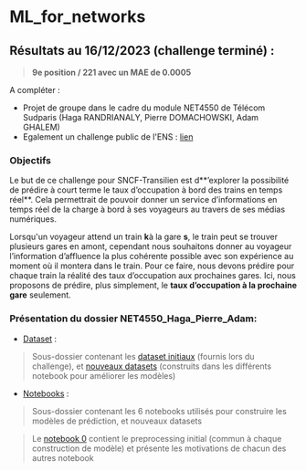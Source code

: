 # ML_for_networks

## Résultats au 16/12/2023 (challenge terminé) : 
> **9e position / 221 avec un MAE de 0.0005**

A compléter :
* Projet de groupe dans le cadre du module NET4550 de Télécom Sudparis (Haga RANDRIANALY, Pierre DOMACHOWSKI, Adam GHALEM)
* Egalement un challenge public de l'ENS : [lien](https://challengedata.ens.fr/participants/challenges/89/)


### **Objectifs**
Le but de ce challenge pour SNCF-Transilien est d**’explorer la possibilité de prédire à court terme le taux d’occupation à bord des trains en temps réel**. Cela permettrait de pouvoir donner un service d’informations en temps réel de la charge à bord à ses voyageurs au travers de ses médias numériques.

Lorsqu'un voyageur attend un train **k**à la gare **s**, le train peut se trouver plusieurs gares en amont, cependant nous souhaitons donner au voyageur l’information d’affluence la plus cohérente possible avec son expérience au moment où il montera dans le train. Pour ce faire, nous devons prédire pour chaque train la réalité des taux d’occupation aux prochaines gares. Ici, nous proposons de prédire, plus simplement, le **taux d’occupation à la prochaine gare** seulement.

### **Présentation du dossier NET4550_Haga_Pierre_Adam:**
* [Dataset](https://drive.google.com/drive/folders/19Zt6eeOjzdhx05_1xzj6LLfOuH8jkpBc?usp=drive_link) : 
> Sous-dossier contenant les [dataset initiaux](https://drive.google.com/drive/folders/1wy4jZIqqiCMvt4k-XR_OLmIDTOlAyMev?usp=drive_link) (fournis lors du challenge), et [nouveaux datasets](https://drive.google.com/drive/folders/1-dp8W0WQY7D_9BPany2oIZ0x8mI4wapP?usp=drive_link) (construits dans les différents notebook pour améliorer les modèles)

* [Notebooks](https://drive.google.com/drive/folders/1ZXUqG1bHBuZ8sLsPqNWRYPV-Dd1DP8Of?usp=drive_link) : 
> Sous-dossier contenant les 6 notebooks utilisés pour construire les modèles de prédiction, et nouveaux datasets  

>Le [notebook 0](https://colab.research.google.com/drive/1-Gh7Eb7gZxQC46j7VU9qQYaE6t4LCbva?usp=sharing) contient le preprocessing initial (commun à chaque construction de modèle) et présente les motivations de chacun des autres notebook  





